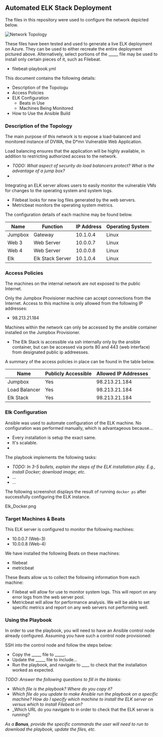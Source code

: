 ## Automated ELK Stack Deployment

The files in this repository were used to configure the network depicted below.

![Network Topology](/Diagrams/NewtorkDiagram.png)

These files have been tested and used to generate a live ELK deployment on Azure. They can be used to either recreate the entire deployment pictured above. Alternatively, select portions of the _____ file may be used to install only certain pieces of it, such as Filebeat.

  - filebeat-playbook.yml

This document contains the following details:
- Description of the Topologu
- Access Policies
- ELK Configuration
  - Beats in Use
  - Machines Being Monitored
- How to Use the Ansible Build


### Description of the Topology

The main purpose of this network is to expose a load-balanced and monitored instance of DVWA, the D*mn Vulnerable Web Application.

Load balancing ensures that the application will be highly available, in addition to restricting authorized access to the network.
- _TODO: What aspect of security do load balancers protect? What is the advantage of a jump box?_
- 

Integrating an ELK server allows users to easily monitor the vulnerable VMs for changes to the operating system and system logs.
-  Filebeat looks for new log files generated by the web servers. 
-  Metricbeat monitors the operating system metrics.

The configuration details of each machine may be found below.

| Name    | Function         | IP Address | Operating System |
|---------|------------------|------------|------------------|
| Jumpbox | Gateway          | 10.1.0.4   | Linux            |
| Web 3   | Web Server       | 10.0.0.7   | Linux            |
| Web 4   | Web Server       | 10.0.0.8   | Linux            |
| Elk     | Elk Stack Server | 10.1.0.4   | Linux            |

### Access Policies

The machines on the internal network are not exposed to the public Internet. 

Only the Jumpbox Provisioner machine can accept connections from the Internet. Access to this machine is only allowed from the following IP addresses:
- 98.213.21.184

Machines within the network can only be accessed by the ansible container installed on the Jumpbox Provisioner.
- The Elk Stack is accessible via ssh internally only by the ansible container, but can be accessed via ports 80 and 443 (web interface) from designated public ip addreesses.

A summary of the access policies in place can be found in the table below.

| Name          | Publicly Accessible | Allowed IP Addresses |
|---------------|---------------------|----------------------|
| Jumpbox       | Yes                 | 98.213.21.184        |
| Load Balancer | Yes                 | 98.213.21.184        |
| Elk Stack     | Yes                 | 98.213.21.184        |

### Elk Configuration

Ansible was used to automate configuration of the ELK machine. No configuration was performed manually, which is advantageous because...
- Every installation is setup the exact same.
- It's scalable.
- 

The playbook implements the following tasks:
- _TODO: In 3-5 bullets, explain the steps of the ELK installation play. E.g., install Docker; download image; etc._
- ...
- ...

The following screenshot displays the result of running `docker ps` after successfully configuring the ELK instance.

Elk_Docker.png

### Target Machines & Beats
This ELK server is configured to monitor the following machines:
- 10.0.0.7 (Web-3)
- 10.0.0.8 (Web-4)

We have installed the following Beats on these machines:
- filebeat
- metricbeat

These Beats allow us to collect the following information from each machine:
- Filebeat will allow for use to monitor system logs. This will report on any error logs from the web server pool. 
- Metricbeat will allow for performance analysis. We will be able to set specific metrics and report on any web servers not performing well.

### Using the Playbook
In order to use the playbook, you will need to have an Ansible control node already configured. Assuming you have such a control node provisioned: 

SSH into the control node and follow the steps below:
- Copy the _____ file to _____.
- Update the _____ file to include...
- Run the playbook, and navigate to ____ to check that the installation worked as expected.

_TODO: Answer the following questions to fill in the blanks:_
- _Which file is the playbook? Where do you copy it?_
- _Which file do you update to make Ansible run the playbook on a specific machine? How do I specify which machine to install the ELK server on versus which to install Filebeat on?_
- _Which URL do you navigate to in order to check that the ELK server is running?

_As a **Bonus**, provide the specific commands the user will need to run to download the playbook, update the files, etc._

